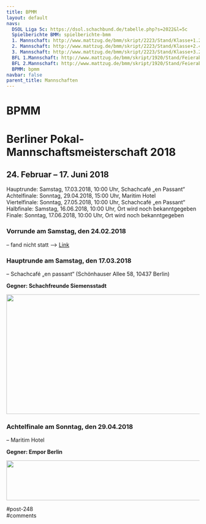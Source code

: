 ```yaml
---
title: BPMM 
layout: default
navs:
  DSOL Liga 5c: https://dsol.schachbund.de/tabelle.php?s=2022&l=5c
  Spielberichte BMM: spielberichte-bmm
  1. Mannschaft: http://www.mattzug.de/bmm/skript/2223/Stand/Klasse+1.2/runde=9/menu=knoeppe/
  2. Mannschaft: http://www.mattzug.de/bmm/skript/2223/Stand/Klasse+2.4/runde=9/menu=knoeppe/
  3. Mannschaft: http://www.mattzug.de/bmm/skript/2223/Stand/Klasse+3.2/runde=9/menu=knoeppe/
  BFL 1.Mannschaft: http://www.mattzug.de/bmm/skript/1920/Stand/Feierabendliga+B/runde=9/menu=knoeppe/
  BFL 2.Mannschaft: http://www.mattzug.de/bmm/skript/1920/Stand/Feierabendliga+C/runde=9/menu=knoeppe/
  BPMM: bpmm
navbar: false
parent_title: Mannschaften
---
```

<div class="post-248 page type-page status-publish hentry" id="post-248">
<h1 class="entry-title">BPMM</h1>
<div class="entry-content">
<h1>Berliner Pokal-Mannschaftsmeisterschaft 2018</h1>
<h2>24. Februar – 17. Juni 2018</h2>
<p>Hauptrunde: Samstag, 17.03.2018, 10:00 Uhr, Schachcafé „en Passant“<br/>
Achtelfinale: Sonntag, 29.04.2018, 15:00 Uhr, Maritim Hotel<br/>
Viertelfinale: Sonntag, 27.05.2018, 10:00 Uhr, Schachcafé „en Passant“<br/>
Halbfinale: Samstag, 16.06.2018, 10:00 Uhr, Ort wird noch bekanntgegeben<br/>
Finale: Sonntag, 17.06.2018, 10:00 Uhr, Ort wird noch bekanntgegeben</p>
<h3 class="heading3" id="a2">Vorrunde am Samstag, den 24.02.2018</h3>
<p>– fand nicht statt –&gt; <a class="link" href="https://www.berlinerschachverband.de/entry/bpmm-2018-1-anmeldephase-abgeschlossen.html" rel="noopener" target="_blank" title='Externe Adresse "http://www.berlinerschachverband.de/entry/bpmm-2016-verlaengerte-anmeldefrist-bis-zum-2802.html" aufrufen'>Link</a></p>
<h3>Hauptrunde am Samstag, den 17.03.2018</h3>
<p><b class="contentbold"></b> – Schachcafé „en passant“ (Schönhauser Allee 58, 10437 Berlin)</p>
<p><strong>Gegner: Schachfreunde Siemensstadt</strong></p>
<p><a href="http://www.narva-schach.de/wordpress/wp-content/uploads/2018/03/Screenshot_2018-03-17-19-17-39.png"><img alt="" class="aligncenter size-full wp-image-3887" height="312" loading="lazy" sizes="(max-width: 2124px) 100vw, 2124px" src="http://www.narva-schach.de/wordpress/wp-content/uploads/2018/03/Screenshot_2018-03-17-19-17-39.png" srcset="https://www.narva-schach.de/wordpress/wp-content/uploads/2018/03/Screenshot_2018-03-17-19-17-39.png 2124w, https://www.narva-schach.de/wordpress/wp-content/uploads/2018/03/Screenshot_2018-03-17-19-17-39-300x44.png 300w, https://www.narva-schach.de/wordpress/wp-content/uploads/2018/03/Screenshot_2018-03-17-19-17-39-768x113.png 768w, https://www.narva-schach.de/wordpress/wp-content/uploads/2018/03/Screenshot_2018-03-17-19-17-39-1024x150.png 1024w" width="2124"/></a></p>
<h3>Achtelfinale am Sonntag, den 29.04.2018</h3>
<p><b class="contentbold"></b> – Maritim Hotel</p>
<p><strong>Gegner: Empor Berlin<br/>
</strong></p>
<p><a href="http://www.narva-schach.de/wordpress/wp-content/uploads/2018/05/narva-pokal.jpg"><img alt="" class="aligncenter size-full wp-image-4117" height="104" loading="lazy" sizes="(max-width: 554px) 100vw, 554px" src="http://www.narva-schach.de/wordpress/wp-content/uploads/2018/05/narva-pokal.jpg" srcset="https://www.narva-schach.de/wordpress/wp-content/uploads/2018/05/narva-pokal.jpg 554w, https://www.narva-schach.de/wordpress/wp-content/uploads/2018/05/narva-pokal-300x56.jpg 300w" width="554"/></a></p>
</div><!-- .entry-content -->
</div> #post-248 
<div id="comments">
</div> #comments 
